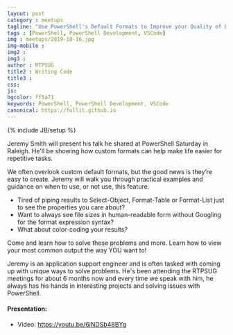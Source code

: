 ```yaml
---
layout: post
category : meetups
tagline: "Use PowerShell's Default Formats to Improve your Quality of Life"
tags : [PowerShell, PowerShell Development, VSCode]
img : meetups/2019-10-16.jpg
img-mobile : 
img2 : 
img3 : 
author : RTPSUG
title2 : Writing Code
title3 : 
css: 
js: 
bgcolor: ff5a71
keywords: PowerShell, PowerShell Development, VSCode
canonical: https://fullit.github.io
---
```

{% include JB/setup %}

Jeremy Smith will present his talk he shared at PowerShell Saturday in Raleigh. He'll be showing how custom formats can help make life easier for repetitive tasks.

<!--more-->

We often overlook custom default formats, but the good news is they’re easy to create. Jeremy will walk you through practical examples and guidance on when to use, or not use, this feature.

* Tired of piping results to Select-Object, Format-Table or Format-List just to see the properties you care about?
* Want to always see file sizes in human-readable form without Googling for the format expression syntax?
* What about color-coding your results?

Come and learn how to solve these problems and more. Learn how to view your most common output the way YOU want to!

Jeremy is an application support engineer and is often tasked with coming up with unique ways to solve problems. He's been attending the RTPSUG meetings for about 6 months now and every time we speak with him, he always has his hands in interesting projects and solving issues with PowerShell.

#### Presentation:

* Video: https://youtu.be/6jNDSb48BYg


